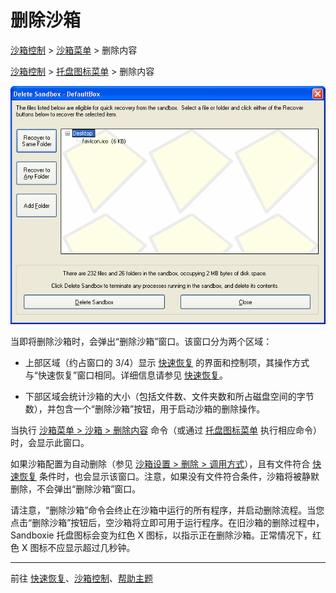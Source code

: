 # 删除沙箱

[沙箱控制](SandboxieControl.md) > [沙箱菜单](SandboxMenu.md) > 删除内容

[沙箱控制](SandboxieControl.md) > [托盘图标菜单](TrayIconMenu.md) > 删除内容

![](../Media/DeleteSandbox.png)

当即将删除沙箱时，会弹出“删除沙箱”窗口。该窗口分为两个区域：

*   上部区域（约占窗口的 3/4）显示 [快速恢复](QuickRecovery.md) 的界面和控制项，其操作方式与“快速恢复”窗口相同。详细信息请参见 [快速恢复](QuickRecovery.md)。

*   下部区域会统计沙箱的大小（包括文件数、文件夹数和所占磁盘空间的字节数），并包含一个“删除沙箱”按钮，用于启动沙箱的删除操作。

当执行 [沙箱菜单 > 沙箱 > 删除内容](SandboxMenu.md#sandbox-menu) 命令（或通过 [托盘图标菜单](TrayIconMenu.md) 执行相应命令）时，会显示此窗口。

如果沙箱配置为自动删除（参见 [沙箱设置 > 删除 > 调用方式](DeleteSettings.md#invocation)），且有文件符合 [快速恢复](QuickRecovery.md) 条件时，也会显示该窗口。注意，如果没有文件符合条件，沙箱将被静默删除，不会弹出“删除沙箱”窗口。

请注意，“删除沙箱”命令会终止在沙箱中运行的所有程序，并启动删除流程。当您点击“删除沙箱”按钮后，空沙箱将立即可用于运行程序。在旧沙箱的删除过程中，Sandboxie 托盘图标会变为红色 X 图标，以指示正在删除沙箱。正常情况下，红色 X 图标不应显示超过几秒钟。

* * *

前往 [快速恢复](QuickRecovery.md)、[沙箱控制](SandboxieControl.md)、[帮助主题](HelpTopics.md)